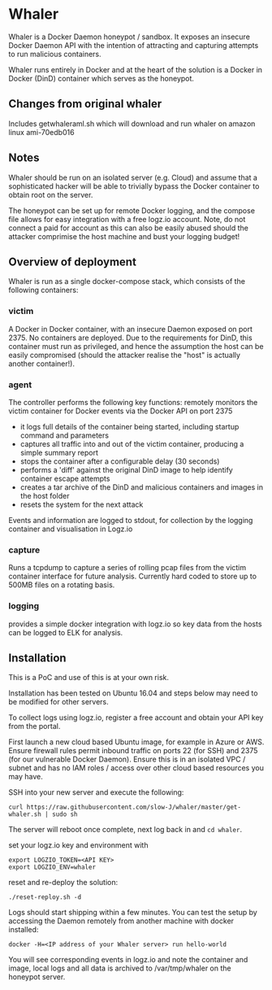 # Whaler

Whaler is a Docker Daemon honeypot / sandbox. It exposes an insecure Docker Daemon API with the intention of attracting and capturing attempts to run malicious containers.
 
Whaler runs entirely in Docker and at the heart of the solution is a Docker in Docker (DinD) container which serves as the honeypot.
  
## Changes from original whaler
Includes getwhaleraml.sh which will download and run whaler on amazon linux ami-70edb016

## Notes

Whaler should be run on an isolated server (e.g. Cloud) and assume that a sophisticated hacker will be able to trivially bypass the Docker container to obtain root on the server.

The honeypot can be set up for remote Docker logging, and the compose file allows for easy integration with a free logz.io account. Note, do not connect a paid for account as this can also be easily abused should the attacker comprimise the host machine and bust your logging budget!

## Overview of deployment

Whaler is run as a single docker-compose stack, which consists of the following containers:

### victim
A Docker in Docker container, with an insecure Daemon exposed on port 2375. No containers are deployed. Due to the requirements for DinD, this container must run as privileged, and hence the assumption the host can be easily compromised (should the attacker realise the "host" is actually another container!). 

### agent 
The controller performs the following key functions:
remotely monitors the victim container for Docker events via the Docker API on port 2375
 - it logs full details of the container being started, including startup command and parameters
 - captures all traffic into and out of the victim container, producing a simple summary report
 - stops the container after a configurable delay (30 seconds)
 - performs a 'diff' against the original DinD image to help identify container escape attempts 
 - creates a tar archive of the DinD and malicious containers and images in the host folder
 - resets the system for the next attack

 Events and information are logged to stdout, for collection by the logging container and visualisation in Logz.io 

### capture
Runs a tcpdump to capture a series of rolling pcap files from the victim container interface for future analysis. Currently hard coded to store up to 500MB files on a rotating basis.

### logging
provides a simple docker integration with logz.io so key data from the hosts can be logged to ELK for analysis.

## Installation
This is a PoC and use of this is at your own risk.

Installation has been tested on Ubuntu 16.04 and steps below may need to be modified for other servers.

To collect logs using logz.io, register a free account and obtain your API key from the portal.

First launch a new cloud based Ubuntu image, for example in Azure or AWS. Ensure firewall rules permit inbound traffic on ports 22 (for SSH) and 2375 (for our vulnerable Docker Daemon). Ensure this is in an isolated VPC / subnet and has no IAM roles / access over other cloud based resources you may have.

SSH into your new server and execute the following:

```
curl https://raw.githubusercontent.com/slow-J/whaler/master/get-whaler.sh | sudo sh

```

The server will reboot once complete, next log back in and `cd whaler`.

set your logz.io key and environment with

```
export LOGZIO_TOKEN=<API KEY>
export LOGZIO_ENV=whaler
```

reset and re-deploy the solution:

```
./reset-reploy.sh -d
```

Logs should start shipping within a few minutes. You can test the setup by accessing the Daemon remotely from another machine with docker installed:

```
docker -H=<IP address of your Whaler server> run hello-world
```

You will see corresponding events in logz.io and note the container and image, local logs and all data is archived to /var/tmp/whaler on the honeypot server.

